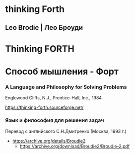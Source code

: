 # thinking Forth

## Leo Brodie | Лео Броуди
# Thinking FORTH
# Способ мышления - Форт
### A Language and Philosophy for Solving Problems
Englewood Cliffs, N.J., Prentice-Hall, Inc., 1984

https://thinking-forth.sourceforge.net/

### Язык и философия для решения задач
Перевод с английского С.Н.Дмитренко (Москва, 1993 г.)

- https://archive.org/details/Broudie2
	- https://archive.org/download/Broudie2/Broudie-2.pdf
